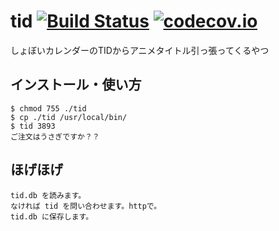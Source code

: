# tid [![Build Status](https://travis-ci.org/katakk/tid.svg?branch=master)](https://travis-ci.org/katakk/tid) [![codecov.io](https://codecov.io/github/katakk/tid/coverage.svg?branch=master)](https://codecov.io/github/katakk/tid?branch=master)
しょぼいカレンダーのTIDからアニメタイトル引っ張ってくるやつ

## インストール・使い方

    $ chmod 755 ./tid 
    $ cp ./tid /usr/local/bin/
    $ tid 3893
    ご注文はうさぎですか？？

## ほげほげ

    tid.db を読みます。
    なければ tid を問い合わせます。httpで。
    tid.db に保存します。
    
    
